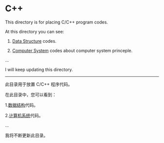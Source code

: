 # C++

This directory is for placing C/C++ program codes. 

At this directory you can see:

1. [Data Structure](https://github.com/cohanbb/mycode/tree/main/c-cpp/DS) codes. 

2. [Computer System](https://github.com/cohanbb/mycode/tree/main/c-cpp/experiment) codes about computer system princeple.

...

I will keep updating this directory.

<hr>

此目录用于放置 C/C++ 程序代码。

在此目录中，您可以看到：

1.[数据结构](https://github.com/cohanbb/mycode/tree/main/c-cpp/DS)代码。

2.[计算机系统](https://github.com/cohanbb/mycode/tree/main/c-cpp/experiment)代码。

...

我将不断更新此目录。
